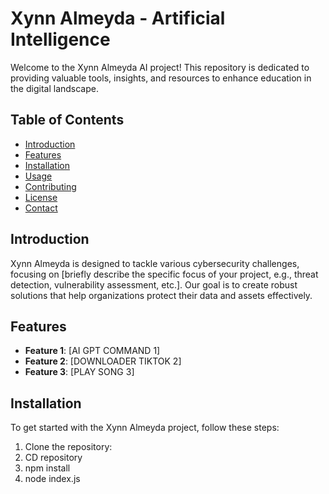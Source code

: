 # Xynn Almeyda - Artificial Intelligence

Welcome to the Xynn Almeyda AI project! This repository is dedicated to providing valuable tools, insights, and resources to enhance education in the digital landscape.

## Table of Contents

- [Introduction](#introduction)
- [Features](#features)
- [Installation](#installation)
- [Usage](#usage)
- [Contributing](#contributing)
- [License](#license)
- [Contact](#contact)

## Introduction

Xynn Almeyda is designed to tackle various cybersecurity challenges, focusing on [briefly describe the specific focus of your project, e.g., threat detection, vulnerability assessment, etc.]. Our goal is to create robust solutions that help organizations protect their data and assets effectively.

## Features

- **Feature 1**: [AI GPT COMMAND 1]
- **Feature 2**: [DOWNLOADER TIKTOK 2]
- **Feature 3**: [PLAY SONG 3]

## Installation

To get started with the Xynn Almeyda project, follow these steps:

1. Clone the repository:
2. CD repository
3. npm install
4. node index.js
